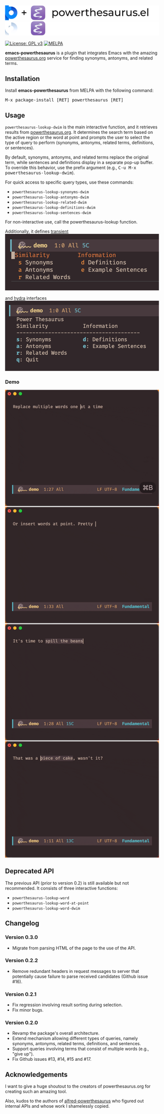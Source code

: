 ![emacs-powerthesaurus](assets/emacs-powerthesaurus-light.png#gh-light-mode-only)
![emacs-powerthesaurus](assets/emacs-powerthesaurus-dark.png#gh-dark-mode-only)

[![License: GPL v3](https://img.shields.io/badge/License-GPL%20v3-blue.svg)](https://www.gnu.org/licenses/gpl-3.0) [![MELPA](https://melpa.org/packages/powerthesaurus-badge.svg)](https://melpa.org/#/powerthesaurus)

**emacs-powerthesaurus** is a plugin that integrates Emacs with the amazing [powerthesaurus.org](https://www.powerthesaurus.org) service for finding synonyms, antonyms, and related terms.

## Installation

Install **emacs-powerthesaurus** from MELPA with the following command:

<kbd>M-x package-install [RET] powerthesaurus [RET]</kbd>

## Usage

`powerthesaurus-lookup-dwim` is the main interactive function, and it retrieves results from [powerthesaurus.org](https://www.powerthesaurus.org). It determines the search term based on the active region or the word at point and prompts the user to select the type of query to perform (synonyms, antonyms, related terms, definitions, or sentences).

By default, synonyms, antonyms, and related terms replace the original term, while sentences and definitions display in a separate pop-up buffer. To override this behavior, use the prefix argument (e.g., <kbd>C-u M-x powerthesaurus-lookup-dwim</kbd>).

For quick access to specific query types, use these commands:

* `powerthesaurus-lookup-synonyms-dwim`
* `powerthesaurus-lookup-antonyms-dwim`
* `powerthesaurus-lookup-related-dwim`
* `powerthesaurus-lookup-definitions-dwim`
* `powerthesaurus-lookup-sentences-dwim`

For non-interactive use, call the powerthesaurus-lookup function.

Additionally, it defines [transient](https://github.com/magit/transient)
![transient](assets/transient.png)

and [hydra](https://github.com/abo-abo/hydra) interfaces
![hydra](assets/hydra.png)

### Demo

![demo1](assets/selection-demo.gif)
![demo2](assets/insert-at-point-demo.gif)
![demo3](assets/sentences-demo.gif)
![demo4](assets/definitions-demo.gif)

## Deprecated API

The previous API (prior to version 0.2) is still available but not recommended. It consists of three interactive functions:

* `powerthesaurus-lookup-word`
* `powerthesaurus-lookup-word-at-point`
* `powerthesaurus-lookup-word-dwim`

## Changelog

### Version 0.3.0
* Migrate from parsing HTML of the page to the use of the API.

### Version 0.2.2
* Remove redundant headers in request messages to server that potentially cause
  failure to parse received candidates (Github issue #16).

### Version 0.2.1
* Fix regression involving result sorting during selection.
* Fix minor bugs.

### Version 0.2.0

* Revamp the package's overall architecture.
* Extend mechanism allowing different types of queries, namely
  synonyms, antonyms, related terms, definitions, and sentences.
* Support queries involving terms that consist of multiple words (e.g.,
  "give up").
* Fix Github issues #13, #14, #15 and #17.

## Acknowledgements

I want to give a huge shoutout to the creators of powerthesaurus.org for creating
such an amazing tool.

Also, kudos to the authors of [alfred-powerthesaurus](https://github.com/clarencecastillo/alfred-powerthesaurus) who figured out internal APIs and whose work I shamelessly copied.
